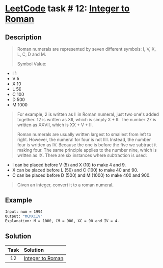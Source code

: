 # [LeetCode][leetcode] task # 12: [Integer to Roman][task]

Description
-----------

> Roman numerals are represented by seven different symbols: I, V, X, L, C, D and M.
>
> Symbol Value:
* I          1
* V          5
* X         10
* L         50
* C        100
* D        500
* M       1000
>
> For example, 2 is written as II in Roman numeral, just two one's added together.
> 12 is written as XII, which is simply X + II.
> The number 27 is written as XXVII, which is XX + V + II.
>
> Roman numerals are usually written largest to smallest
> from left to right. However, the numeral for four is not IIII.
> Instead, the number four is written as IV.
> Because the one is before the five we subtract it making four.
> The same principle applies to the number nine, which is written as IX.
> There are six instances where subtraction is used:
>
* I can be placed before V (5) and X (10) to make 4 and 9.
* X can be placed before L (50) and C (100) to make 40 and 90.
* C can be placed before D (500) and M (1000) to make 400 and 900.
>
> Given an integer, convert it to a roman numeral.

Example
-------

```sh
Input: num = 1994
Output: "MCMXCIV"
Explanation: M = 1000, CM = 900, XC = 90 and IV = 4.
```

Solution
--------

| Task | Solution                     |
|:----:|:-----------------------------|
|  12  | [Integer to Roman][solution] |


[leetcode]: <http://leetcode.com/>
[task]: <https://leetcode.com/problems/integer-to-roman/>
[solution]: <https://github.com/wellaxis/witalis-jkit/blob/main/module/tasks/src/main/java/com/witalis/jkit/tasks/core/task/leetcode/h1/p12/option/Practice.java>
